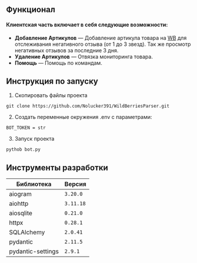 ## Функционал 

#### Клиентская часть включает в себя следующие возможности:

- **Добавление Артикулов** — Добавление артикула товара на [WB](https://www.wildberries.ru/) для отслеживания негативного отзыва (от 1 до 3 звезд). Так же просмотр негативных отзывов за последние 3 дня.
- **Удаление Артикулов** — Отвязка мониторинга товара.
- **Помощь** — Помощь по командам.


## Инструкция по запуску

1. Скопировать файлы проекта

```commandline
git clone https://github.com/Nolucker391/WildBerriesParser.git
```

2. Создать переменные окружения .env с параметрами:

```commandline
BOT_TOKEN = str
```

3. Запуск проекта

```commandline
pythob bot.py
```

## Инструменты разработки

| Библиотека           | Версия |
|----------------------|--------|
| aiogram              | `3.20.0` |
| aiohttp       | `3.11.18` |
| aiosqlite                | `0.21.0` |
| httpx            | `0.28.1`  |
| SQLAlchemy                | `2.0.41` |
| pydantic              | `2.11.5`  |
| pydantic-settings               | `2.9.1` |
